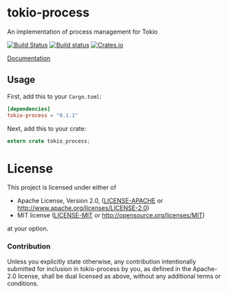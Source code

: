 # tokio-process

An implementation of process management for Tokio

[![Build Status](https://travis-ci.org/alexcrichton/tokio-process.svg?branch=master)](https://travis-ci.org/alexcrichton/tokio-process)
[![Build status](https://ci.appveyor.com/api/projects/status/43c8g7fy801e5902?svg=true)](https://ci.appveyor.com/project/alexcrichton/tokio-process)
[![Crates.io](https://img.shields.io/crates/v/tokio-process.svg?maxAge=2592000)](https://crates.io/crates/tokio-process)

[Documentation](https://docs.rs/tokio-process)

## Usage

First, add this to your `Cargo.toml`:

```toml
[dependencies]
tokio-process = "0.1.1"
```

Next, add this to your crate:

```rust
extern crate tokio_process;
```


# License

This project is licensed under either of

 * Apache License, Version 2.0, ([LICENSE-APACHE](LICENSE-APACHE) or
   http://www.apache.org/licenses/LICENSE-2.0)
 * MIT license ([LICENSE-MIT](LICENSE-MIT) or
   http://opensource.org/licenses/MIT)

at your option.

### Contribution

Unless you explicitly state otherwise, any contribution intentionally submitted
for inclusion in tokio-process by you, as defined in the Apache-2.0 license, shall be
dual licensed as above, without any additional terms or conditions.
